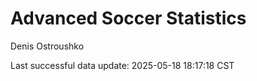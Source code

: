 # Advanced Soccer Statistics
Denis Ostroushko

<!-- gfm -->

Last successful data update: 2025-05-18 18:17:18 CST
